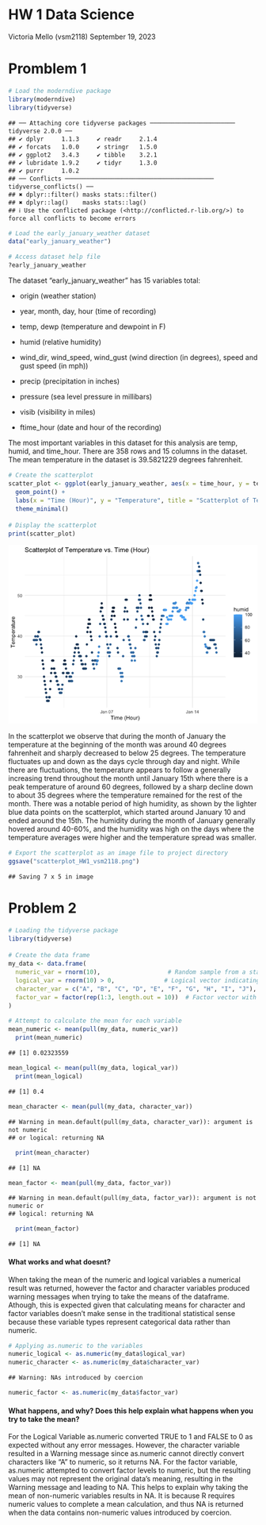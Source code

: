 HW 1 Data Science
================
Victoria Mello (vsm2118)
September 19, 2023

# Promblem 1

``` r
# Load the moderndive package
library(moderndive)
library(tidyverse)
```

    ## ── Attaching core tidyverse packages ──────────────────────── tidyverse 2.0.0 ──
    ## ✔ dplyr     1.1.3     ✔ readr     2.1.4
    ## ✔ forcats   1.0.0     ✔ stringr   1.5.0
    ## ✔ ggplot2   3.4.3     ✔ tibble    3.2.1
    ## ✔ lubridate 1.9.2     ✔ tidyr     1.3.0
    ## ✔ purrr     1.0.2     
    ## ── Conflicts ────────────────────────────────────────── tidyverse_conflicts() ──
    ## ✖ dplyr::filter() masks stats::filter()
    ## ✖ dplyr::lag()    masks stats::lag()
    ## ℹ Use the conflicted package (<http://conflicted.r-lib.org/>) to force all conflicts to become errors

``` r
# Load the early_january_weather dataset
data("early_january_weather")
```

``` r
# Access dataset help file
?early_january_weather
```

The dataset “early_january_weather” has 15 variables total:

- origin (weather station)

- year, month, day, hour (time of recording)

- temp, dewp (temperature and dewpoint in F)

- humid (relative humidity)

- wind_dir, wind_speed, wind_gust (wind direction (in degrees), speed
  and gust speed (in mph))

- precip (precipitation in inches)

- pressure (sea level pressure in millibars)

- visib (visibility in miles)

- ftime_hour (date and hour of the recording)

The most important variables in this dataset for this analysis are temp,
humid, and time_hour. There are 358 rows and 15 columns in the dataset.
The mean temperature in the dataset is 39.5821229 degrees fahrenheit.

``` r
# Create the scatterplot
scatter_plot <- ggplot(early_january_weather, aes(x = time_hour, y = temp, color = humid)) +
  geom_point() +
  labs(x = "Time (Hour)", y = "Temperature", title = "Scatterplot of Temperature vs. Time (Hour)") +
  theme_minimal()

# Display the scatterplot
print(scatter_plot)
```

![](p8105_hw1_vsm2118_files/figure-gfm/unnamed-chunk-3-1.png)<!-- -->

In the scatterplot we observe that during the month of January the
temperature at the beginning of the month was around 40 degrees
fahrenheit and sharply decreased to below 25 degrees. The temperature
fluctuates up and down as the days cycle through day and night. While
there are fluctuations, the temperature appears to follow a generally
increasing trend throughout the month until January 15th where there is
a peak temperature of around 60 degrees, followed by a sharp decline
down to about 35 degrees where the temperature remained for the rest of
the month. There was a notable period of high humidity, as shown by the
lighter blue data points on the scatterplot, which started around
January 10 and ended around the 15th. The humidity during the month of
January generally hovered around 40-60%, and the humidity was high on
the days where the temperature averages were higher and the temperature
spread was smaller.

``` r
# Export the scatterplot as an image file to project directory
ggsave("scatterplot_HW1_vsm2118.png")
```

    ## Saving 7 x 5 in image

# Problem 2

``` r
# Loading the tidyverse package
library(tidyverse)

# Create the data frame
my_data <- data.frame(
  numeric_var = rnorm(10),                   # Random sample from a standard Normal distribution
  logical_var = rnorm(10) > 0,              # Logical vector indicating whether elements are > 0
  character_var = c("A", "B", "C", "D", "E", "F", "G", "H", "I", "J"),  # Character vector
  factor_var = factor(rep(1:3, length.out = 10))  # Factor vector with 3 different levels
)
```

``` r
# Attempt to calculate the mean for each variable
mean_numeric <- mean(pull(my_data, numeric_var))
  print(mean_numeric)
```

    ## [1] 0.02323559

``` r
mean_logical <- mean(pull(my_data, logical_var))
  print(mean_logical)
```

    ## [1] 0.4

``` r
mean_character <- mean(pull(my_data, character_var))
```

    ## Warning in mean.default(pull(my_data, character_var)): argument is not numeric
    ## or logical: returning NA

``` r
  print(mean_character)
```

    ## [1] NA

``` r
mean_factor <- mean(pull(my_data, factor_var))
```

    ## Warning in mean.default(pull(my_data, factor_var)): argument is not numeric or
    ## logical: returning NA

``` r
  print(mean_factor)
```

    ## [1] NA

#### What works and what doesnt?

When taking the mean of the numeric and logical variables a numerical
result was returned, however the factor and character variables produced
warning messages when trying to take the means of the dataframe.
Athough, this is expected given that calculating means for character and
factor variables doesn’t make sense in the traditional statistical sense
because these variable types represent categorical data rather than
numeric.

``` r
# Applying as.numeric to the variables
numeric_logical <- as.numeric(my_data$logical_var)
numeric_character <- as.numeric(my_data$character_var)
```

    ## Warning: NAs introduced by coercion

``` r
numeric_factor <- as.numeric(my_data$factor_var)
```

#### What happens, and why? Does this help explain what happens when you try to take the mean?

For the Logical Variable as.numeric converted TRUE to 1 and FALSE to 0
as expected without any error messages. However, the character variable
resulted in a Warning message since as.numeric cannot directly convert
characters like “A” to numeric, so it returns NA. For the factor
variable, as.numeric attempted to convert factor levels to numeric, but
the resulting values may not represent the original data’s meaning,
resulting in the Warning message and leading to NA. This helps to
explain why taking the mean of non-numeric variables results in NA. It
is because R requires numeric values to complete a mean calculation, and
thus NA is returned when the data contains non-numeric values introduced
by coercion.
